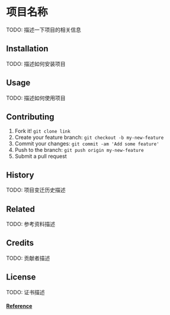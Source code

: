 # 项目名称

TODO: 描述一下项目的相关信息

## Installation

TODO: 描述如何安装项目

## Usage

TODO: 描述如何使用项目

## Contributing

1. Fork it! `git clone link`
2. Create your feature branch: `git checkout -b my-new-feature`
3. Commit your changes: `git commit -am 'Add some feature'`
4. Push to the branch: `git push origin my-new-feature`
5. Submit a pull request

## History

TODO: 项目变迁历史描述

## Related

TODO: 参考资料描述

## Credits

TODO: 贡献者描述

## License

TODO: 证书描述



#### [Reference](https://gist.github.com/zenorocha/4526327)

